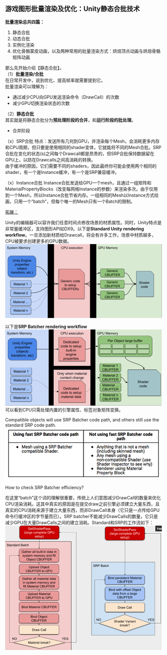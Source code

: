 ## 游戏图形批量渲染及优化：Unity静态合批技术

**批量渲染总共四篇：**  
1. 静态合批
2. 动态合批
3. 实例化渲染
4. 优化骨骼蒙皮动画，以及两种常用的批量渲染方式：烘焙顶点动画与烘焙骨骼矩阵动画

那么先开始介绍【静态合批】。  
（1）**批量渲染/合批**  
在日常开发中，说到优化、提高帧率就需要提到它。  
批量渲染可以理解为：  
- 通过减少CPU向GPU发送渲染命令（DrawCall）的次数
- 减少GPU切换渲染状态的次数

（2）**静态合批**  
其实就是将静态合批分为**预处理阶段的合并**，和**运行阶段的批处理**。

- 合并阶段  


（x）SRP合批
特点：发送所有几何到GPU，并渲染每个Mesh，会消耗更多内存和CPU周期，但只要是使用相同的shader变体，它就能将不同的Mesh合批。SRP合批在变化的状态(s)之间每个Drawcall都是昂贵的，但SRP合批保持数据留在GPU上，以防在Drawcalls之间高消耗的转换。  
由于缓冲的原因，它们需要不同的shaders，因此最终你可能会使用两个相同的shader，有一个是Instance缓冲，有一个是SRP兼容缓冲。

（x）Instance合批
Instance合批发送给GPU一个mesh，且通过一组矩阵和MaterialPropertyBlocks（改变每网格Instance的参数）来渲染多次。由于仅用到一个Mesh，所以Instance合批节省内存。一组相同的Mesh以Instance方式绘画，只用一个“batch”，但每个唯一的Mesh只有一个Batch的限制。

[拓展：](https://blog.unity.com/technology/srp-batcher-speed-up-your-rendering)

Unity的编辑器可以容许我们任意时间点修改场景的材质属性。同时，Unity特点是非常量缓冲区，支持图形API如DX9。以下是**Standard Unity rendering workflow**。一旦添加新材质给Drawcall，将会有许多工作，场景中材质越多，CPU被要求创建更多的GPU数据。
![](2021-06-14-01-07-31.png)

以下是**SRP Batcher rendering workflow**
![](2021-06-14-01-14-44.png)
可以看到CPU只需处理内置的引擎属性、标签对象矩阵变换。

Compatible objects will use SRP Batcher code path, and others still use the standard SRP code path.
![](2021-06-14-01-20-14.png)

How to check SRP Batcher efficiency?

在这里“batch”这个词的理解很重要，传统上人们意图减少DrawCall的数量来优化CPU渲染消耗。这其中真实的原因是在提交draw之前引擎必须建立大量东西，且真实的CPU消耗来源于建立大量东西，而非DrawCall本身（它只是一点传给GPU命令行缓冲区的字节量而已）。SRP batcher不能减少DrawCalls的数量，它只是减少GPU在大量DrawCalls之间的建立消耗。Standard和SRP的工作流如下：
![](2021-06-14-01-36-11.png)